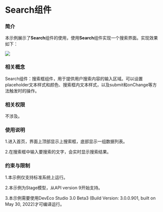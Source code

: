 # Search组件

### 简介

本示例展示了**Search**组件的使用，使用**Search**组件实现一个搜索界面。实现效果如下：

<img src="screenshots/devices/search.png" />

### 相关概念

Search组件：搜索框组件，用于提供用户搜索内容的输入区域。可以设置placeholder文本样式和颜色、搜索框内文本样式，以及submit和onChange等方法触发时的操作。

### 相关权限

不涉及。

### 使用说明

1.进入首页，界面上顶部显示上搜索框，底部显示一组数据列表。

2.在搜索框中输入要搜索的文字，会实时显示搜索结果。

### 约束与限制

1.本示例仅支持标准系统上运行。

2.本示例为Stage模型，从API version 9开始支持。

3.本示例需要使用DevEco Studio 3.0 Beta3 (Build Version: 3.0.0.901, built on May 30, 2022)才可编译运行。
